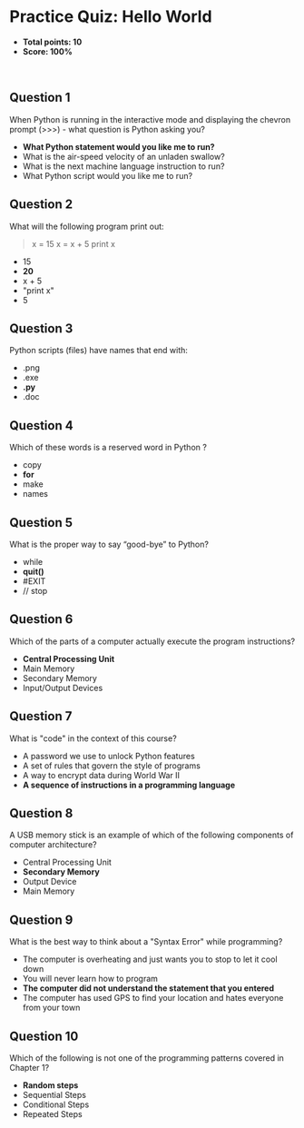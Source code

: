 # Practice Quiz: Hello World
* **Total points: 10**
* **Score: 100%**

<br>

## Question 1

When Python is running in the interactive mode and displaying the chevron prompt (>>>) - 
what question is Python asking you?

* **What Python statement would you like me to run?**
* What is the air-speed velocity of an unladen swallow?
* What is the next machine language instruction to run?
* What Python script would you like me to run?


## Question 2
What will the following program print out:
> x = 15
> x = x + 5
> print x

* 15
* **20**
* x + 5
* "print x"
* 5

## Question 3
Python scripts (files) have names that end with:

* .png
* .exe
* **.py**
* .doc

## Question 4
Which of these words is a reserved word in Python ?

* copy
* **for**
* make
* names

## Question 5
What is the proper way to say “good-bye” to Python?

* while
* **quit()**
* #EXIT
* // stop


## Question 6
Which of the parts of a computer actually execute the program instructions?

* **Central Processing Unit**
* Main Memory
* Secondary Memory
* Input/Output Devices



## Question 7
What is "code" in the context of this course?

* A password we use to unlock Python features
* A set of rules that govern the style of programs
* A way to encrypt data during World War II
* **A sequence of instructions in a programming language**


## Question 8
A USB memory stick is an example of which of the following components of computer architecture?

* Central Processing Unit
* **Secondary Memory**
* Output Device
* Main Memory


## Question 9
What is the best way to think about a "Syntax Error" while programming?

* The computer is overheating and just wants you to stop to let it cool down
* You will never learn how to program
* **The computer did not understand the statement that you entered**
* The computer has used GPS to find your location and hates everyone from your town


## Question 10
Which of the following is not one of the programming patterns covered in Chapter 1?

* **Random steps**
* Sequential Steps
* Conditional Steps
* Repeated Steps

